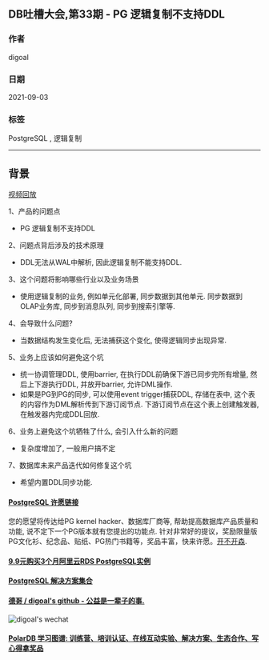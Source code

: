 ## DB吐槽大会,第33期 - PG 逻辑复制不支持DDL  
  
### 作者  
digoal  
  
### 日期  
2021-09-03  
  
### 标签  
PostgreSQL , 逻辑复制  
  
----  
  
## 背景  
[视频回放](https://www.bilibili.com/video/BV1g3411q7vz/)  
  
1、产品的问题点  
- PG 逻辑复制不支持DDL  
  
2、问题点背后涉及的技术原理  
- DDL无法从WAL中解析, 因此逻辑复制不能支持DDL.   
  
3、这个问题将影响哪些行业以及业务场景  
- 使用逻辑复制的业务, 例如单元化部署, 同步数据到其他单元. 同步数据到OLAP业务库, 同步到消息队列, 同步到搜索引擎等.   
  
4、会导致什么问题?  
- 当数据结构发生变化后, 无法捕获这个变化, 使得逻辑同步出现异常.   
  
5、业务上应该如何避免这个坑  
- 统一协调管理DDL, 使用barrier, 在执行DDL前确保下游已同步完所有增量, 然后上下游执行DDL, 并放开barrier, 允许DML操作.   
- 如果是PG到PG的同步, 可以使用event trigger捕获DDL, 存储在表中, 这个表的内容作为DML解析传到下游订阅节点. 下游订阅节点在这个表上创建触发器, 在触发器内完成DDL回放.   
  
6、业务上避免这个坑牺牲了什么, 会引入什么新的问题  
- 复杂度增加了, 一般用户搞不定  
  
7、数据库未来产品迭代如何修复这个坑  
- 希望内置DDL同步功能.  
    
  
#### [PostgreSQL 许愿链接](https://github.com/digoal/blog/issues/76 "269ac3d1c492e938c0191101c7238216")
您的愿望将传达给PG kernel hacker、数据库厂商等, 帮助提高数据库产品质量和功能, 说不定下一个PG版本就有您提出的功能点. 针对非常好的提议，奖励限量版PG文化衫、纪念品、贴纸、PG热门书籍等，奖品丰富，快来许愿。[开不开森](https://github.com/digoal/blog/issues/76 "269ac3d1c492e938c0191101c7238216").  
  
  
#### [9.9元购买3个月阿里云RDS PostgreSQL实例](https://www.aliyun.com/database/postgresqlactivity "57258f76c37864c6e6d23383d05714ea")
  
  
#### [PostgreSQL 解决方案集合](https://yq.aliyun.com/topic/118 "40cff096e9ed7122c512b35d8561d9c8")
  
  
#### [德哥 / digoal's github - 公益是一辈子的事.](https://github.com/digoal/blog/blob/master/README.md "22709685feb7cab07d30f30387f0a9ae")
  
  
![digoal's wechat](../pic/digoal_weixin.jpg "f7ad92eeba24523fd47a6e1a0e691b59")
  
  
#### [PolarDB 学习图谱: 训练营、培训认证、在线互动实验、解决方案、生态合作、写心得拿奖品](https://www.aliyun.com/database/openpolardb/activity "8642f60e04ed0c814bf9cb9677976bd4")
  
